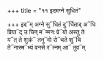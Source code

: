 +++
title = "११ इदमग्ने सुधितं"

+++
इद᳓म् अग्ने सु᳓धितं दु᳓र्धिताद् अ᳓धि  
प्रिया᳓द् उ चिन् म᳓न्मनः प्रे᳓यो अस्तु ते  
य᳓त् ते शुक्रं᳓ तनु᳓वो रो᳓चते शु᳓चि  
ते᳓नास्म᳓भ्यं वनसे र᳓त्नम् आ᳓ तुव᳓म्